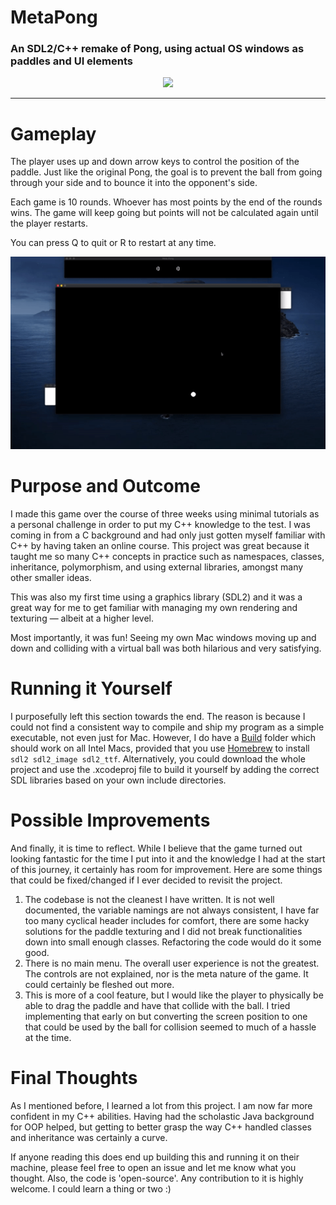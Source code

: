 # MetaPong
### An SDL2/C++ remake of Pong, using actual OS windows as paddles and UI elements
<p align="center">
  <img src="Assets/screenshot.png" width="600px">
</p>

---
# Gameplay
The player uses up and down arrow keys to control the position of the paddle. Just like the original Pong, the goal is to prevent the ball from going through your side and to bounce it into the opponent's side.

Each game is 10 rounds. Whoever has most points by the end of the rounds wins. The game will keep going but points will not be calculated again until the player restarts.

You can press Q to quit or R to restart at any time.
<p align="center">
  <img src="Assets/demo.gif" width="600px">
</p>

# Purpose and Outcome
I made this game over the course of three weeks using minimal tutorials as a personal challenge in order to put my C++ knowledge to the test. I was coming in from a C background and had only just gotten myself familiar with C++ by having taken an online course. This project was great because it taught me so many C++ concepts in practice such as namespaces, classes, inheritance, polymorphism, and using external libraries, amongst many other smaller ideas.

This was also my first time using a graphics library (SDL2) and it was a great way for me to get familiar with managing my own rendering and texturing — albeit at a higher level.

Most importantly, it was fun! Seeing my own Mac windows moving up and down and colliding with a virtual ball was both hilarious and very satisfying.

# Running it Yourself
I purposefully left this section towards the end. The reason is because I could not find a consistent way to compile and ship my program as a simple executable, not even just for Mac. However, I do have a [Build](Build) folder which should work on all Intel Macs, provided that you use [Homebrew](https://brew.sh/) to install `sdl2 sdl2_image sdl2_ttf`. Alternatively, you could download the whole project and use the .xcodeproj file to build it yourself by adding the correct SDL libraries based on your own include directories.

# Possible Improvements
And finally, it is time to reflect. While I believe that the game turned out looking fantastic for the time I put into it and the knowledge I had at the start of this journey, it certainly has room for improvement. Here are some things that could be fixed/changed if I ever decided to revisit the project.

1. The codebase is not the cleanest I have written. It is not well documented, the variable namings are not always consistent, I have far too many cyclical header includes for comfort, there are some hacky solutions for the paddle texturing and I did not break functionalities down into small enough classes. Refactoring the code would do it some good.
2. There is no main menu. The overall user experience is not the greatest. The controls are not explained, nor is the meta nature of the game. It could certainly be fleshed out more.
3. This is more of a cool feature, but I would like the player to physically be able to drag the paddle and have that collide with the ball. I tried implementing that early on but converting the screen position to one that could be used by the ball for collision seemed to much of a hassle at the time.

# Final Thoughts
As I mentioned before, I learned a lot from this project. I am now far more confident in my C++ abilities. Having had the scholastic Java background for OOP helped, but getting to better grasp the way C++ handled classes and inheritance was certainly a curve.

If anyone reading this does end up building this and running it on their machine, please feel free to open an issue and let me know what you thought. Also, the code is 'open-source'. Any contribution to it is highly welcome. I could learn a thing or two :)
